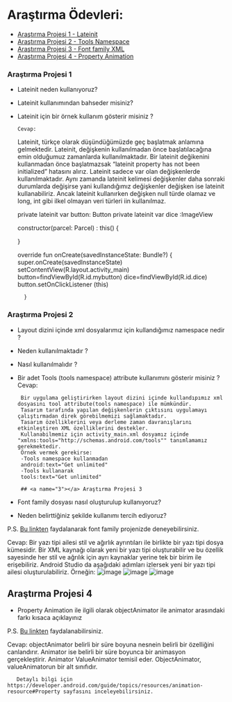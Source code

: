# Araştırma Ödevleri:

- [Araştırma Projesi 1 - Lateinit](#1)
- [Araştırma Projesi 2 - Tools Namespace](#2)
- [Araştırma Projesi 3 - Font family XML](#3)
- [Araştırma Projesi 4 - Property Animation](#4)

### <a name="1"></a> Araştırma Projesi 1

- Lateinit neden kullanıyoruz?
- Lateinit kullanımından bahseder misiniz?
- Lateinit için bir örnek kullanım gösterir misiniz ?
      
      Cevap:
     Lateinit, türkçe olarak düşündüğümüzde geç başlatmak anlamına gelmektedir. Lateinit, değişkenin kullanılmadan önce başlatılacağına emin olduğumuz zamanlarda            kullanılmaktadır. Bir lateinit değikenini kullanmadan önce başlatmazsak “lateinit property has not been initialized” hatasını alırız. Lateinit sadece var olan          değişkenlerde kullanılmaktadır. Aynı zamanda lateinit kelimesi değişkenler daha sonraki durumlarda değişirse yani kullandığımız değişkenler değişken ise lateinit      kullanabiliriz. Ancak lateinit kullanırken değişken null türde olamaz ve long, int gibi ilkel olmayan veri türleri iin kullanılmaz.
     
     
     private lateinit var button: Button
    private lateinit var dice :ImageView

    constructor(parcel: Parcel) : this() {

    }

    override fun onCreate(savedInstanceState: Bundle?) {
        super.onCreate(savedInstanceState)
        setContentView(R.layout.activity_main)
        button=findViewById(R.id.mybutton)
        dice=findViewById(R.id.dice)
        button.setOnClickListener (this)


        }



### <a name="2"></a> Araştırma Projesi 2


- Layout dizini içinde xml dosyalarımız için kullandığımız namespace nedir ?
- Neden kullanılmaktadır ?
- Nasıl kullanılmalıdır ?
- Bir adet Tools (tools namespace) attribute kullanımını gösterir misiniz ? 
       Cevap:
       
       Bir uygulama geliştirirken layout dizini içinde kullandıpımız xml dosyasını tool attribute(tools namespace) ile mümkündür. 
       Tasarım tarafında yapılan değişkenlerin çıktısını uygulamayı çalıştırmadan direk görebilmemizi sağlamaktadır. 
       Tasarım özelliklerini veya derleme zaman davranışlarını etkinleştiren XML özelliklerini destekler.
       Kullanabilmemiz için activity_main.xml dosyamız içinde "xmlns:tools="http://schemas.android.com/tools"" tanımlamamız gerekmektedir.
       Örnek vermek gerekirse:
       -Tools namespace kullanmadan
       android:text="Get unlimited"
       -Tools kullanarak
       tools:text="Get unlimited"
       
       ## <a name="3"></a> Araştırma Projesi 3

- Font family dosyası nasıl oluşturulup kullanıyoruz?
- Neden belirttiğiniz şekilde kullanımı tercih ediyoruz?

P.S. [Bu linkten](https://developer.android.com/guide/topics/ui/look-and-feel/fonts-in-xml ) faydalanarak font family projenizde deneyebilirsiniz.

Cevap:
       Bir yazı tipi ailesi stil ve ağırlık ayrıntıları ile birlikte bir yazı tipi dosya kümesidir. Bir XML kaynağı olarak yeni bir yazı tipi oluşturabilir ve bu              özellik sayesinde  her  stil ve ağrılık için ayrı kaynaklar yerine tek bir birim ile erişebiliriz. Android Studio da aşağıdaki adımları izlersek yeni bir yazı          tipi ailesi oluşturulabiliriz. Örneğin:
       ![image](https://user-images.githubusercontent.com/44816070/165764895-e12ca4b1-f276-4f8b-81f9-bbd623229637.png)
       ![image](https://user-images.githubusercontent.com/44816070/165765005-b68ef840-0c9f-46d1-a390-702b393eeb3a.png)
       ![image](https://user-images.githubusercontent.com/44816070/165765426-95cdf860-dd57-4130-987c-c8f1b0ab2070.png)


      
      

## <a name="4"></a> Araştırma Projesi 4

- Property Animation ile ilgili olarak objectAnimator ile animator arasındaki farkı kısaca açıklayınız

P.S. [Bu linkten](https://developer.android.com/guide/topics/resources/animation-resource#Property) faydalanabilirsiniz.

Cevap:
       objectAnimator belirli bir süre boyuna nesnein belirli bir özelliğini canlandırır. Animator ise belirli bir süre boyunca bir animasyon gerçekleştirir. Animator        ValueAnimator temisil eder. ObjectAnimator, valueAnimatorun bir alt sınıfıdır.
       
       Detaylı bilgi için https://developer.android.com/guide/topics/resources/animation-resource#Property sayfasını inceleyebilirsiniz.
       
